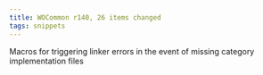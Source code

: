```yaml
---
title: WOCommon r140, 26 items changed
tags: snippets
---
```


Macros for triggering linker errors in the event of missing category implementation files
